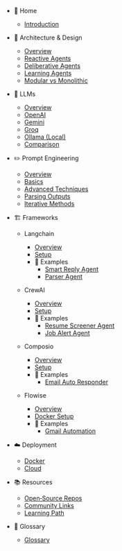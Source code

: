 - 📘 Home
  - [Introduction](/Get_Started/Introduction.md)

- 🧱 Architecture & Design
  - [Overview](/Get_Started/architecture/01_overview)
  - [Reactive Agents](/Get_Started/architecture/02_reactive-agents.md)
  - [Deliberative Agents](/Get_Started/architecture/03_deliberative-agents.md)
  - [Learning Agents](/Get_Started/architecture/04_learning-agents.md)
  - [Modular vs Monolithic](/Get_Started/architecture/05_modular-vs-monolithic.md)

- 🤖 LLMs
  - [Overview](Get_Started/lms/0_overview.md)
  - [OpenAI](Get_Started/llms/1_openai.md)
  - [Gemini](Get_Started/llms/2_gemini.md)
  - [Groq](Get_Started/llms/3_groq.md)
  - [Ollama (Local)](Get_Started/llms/4_ollama.md)
  - [Comparison](Get_Started/llms/5_comparison.md)

- ✏️ Prompt Engineering
  - [Overview](/Get_Started/prompt-engineering/1_overview.md)
  - [Basics](/Get_Started/prompt-engineering/2_basics.md)
  - [Advanced Techniques](/Get_Started/prompt-engineering/3-advanced-techniques.md)
  - [Parsing Outputs](/Get_Started/prompt-engineering/4_parsing-outputs.md)
  - [Iterative Methods](/Get_Started/prompt-engineering/5_iterative-methods.md)


- 🏗 Frameworks
  - Langchain
    - [Overview](/Get_Started/frameworks/langchain/overview.md)
    - [Setup](/Get_Started/frameworks/langchain/setup.md)
    - 🌟 Examples
      - [Smart Reply Agent](/Get_Started/frameworks/langchain/examples/smart-reply-agent.md)
      - [Parser Agent](/Get_Started/frameworks/langchain/examples/parser-agent.md)

  - CrewAI
    - [Overview](/Get_Started/frameworks/crewai/overview.md)
    - [Setup](/Get_Started/frameworks/crewai/setup.md)
    - 🌟 Examples
      - [Resume Screener Agent](/Get_Started/frameworks/crewai/examples/resume-screener-agent.md)
      - [Job Alert Agent](/Get_Started/frameworks/crewai/examples/job-alert-agent.md)

  - Composio
    - [Overview](/Get_Started/frameworks/composio/overview.md)
    - [Setup](/Get_Started/frameworks/composio/setup.md)
    - 🌟 Examples
      - [Email Auto Responder](/Get_Started/frameworks/composio/examples/email-auto-responder.md)

  - Flowise
    - [Overview](/Get_Started/frameworks/flowise/overview.md)
    - [Docker Setup](/Get_Started/frameworks/flowise/docker-setup.md)
    - 🌟 Examples
      - [Gmail Automation](/Get_Started/frameworks/flowise/examples/gmail-automation.md)

- ☁️ Deployment
  - [Docker](/Get_Started/deployment/docker)
  - [Cloud](/Get_Started/deployment/cloud)

  
- 📚 Resources
  - [Open‑Source Repos](/Get_Started/resources/open-source-repos.md)
  - [Community Links](/Get_Started/resources/community-links.md)
  - [Learning Path](/Get_Started/resources/learning-path.md)

- 📖 Glossary
  - [Glossary](glossary.md)
